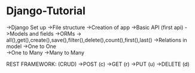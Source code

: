 # Django-Tutorial
->Django Set up
->File structure
->Creation of app
->Basic API (first api)
->Models and fields
->ORMs  -> all(),get(),create(),save(),filter(),delete(),count(),first(),last()
->Relations in model  ->One to One   
                      ->One to Many
                      ->Many to Many

REST FRAMEWORK: (CRUD)
->POST   (c)
->GET    (r)
->PUT    (u)
->DELETE (d)
